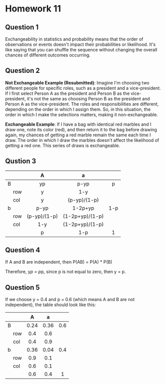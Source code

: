 # Homework 11
## Question 1

Exchangeability in statistics and probability means that the order of observations or events doesn't impact their probabilities or likelihood. It's like saying that you can shuffle the sequence without changing the overall chances of different outcomes occurring. 

## Question 2

**Not Exchangeable Example (Resubmitted)**: Imagine I'm choosing two different people for specific roles, such as a president and a vice-president. If I first select Person A as the president and Person B as the vice-president, it's not the same as choosing Person B as the president and Person A as the vice-president. The roles and responsibilities are different, depending on the order in which I assign them. So, in this situation, the order in which I make the selections matters, making it non-exchangeable.

**Exchangeable Example**: If I have a bag with identical red marbles and I draw one, note its color (red), and then return it to the bag before drawing again, my chances of getting a red marble remain the same each time I draw. The order in which I draw the marbles doesn't affect the likelihood of getting a red one. This series of draws is exchangeable.

## Qustion 3

| | A | a | |
|:---|:---:|:---:|:---:|
|B | yp| p-yp| p |
| &nbsp;&nbsp;&nbsp; row | y | 1-y|  |
| &nbsp;&nbsp;&nbsp; col | y | (p-yp)/(1-p)| |
|b |p-yp  | 1-2p+yp| 1-p|
| &nbsp;&nbsp;&nbsp; row |(p-yp)/(1-p) |(1-2p+yp)/(1-p) | |
| &nbsp;&nbsp;&nbsp; col | 1-y  |(1-2p+yp)/(1-p) | |
| |p | 1-p|1 |

## Question 4

If A and B are independent, then P(AB) = P(A) * P(B)

Therefore, y*p = p*p, since p is not equal to zero, then y = p.

## Question 5

If we choose y = 0.4 and p = 0.6 (which means A and B are not independent), the table should look like this:

| | A | a | |
|:---|:---:|:---:|:---:|
|B | 0.24| 0.36| 0.6 |
| &nbsp;&nbsp;&nbsp; row | 0.4 | 0.6|  |
| &nbsp;&nbsp;&nbsp; col | 0.4 | 0.9| |
|b |0.36| 0.04| 0.4|
| &nbsp;&nbsp;&nbsp; row |0.9 |0.1 | |
| &nbsp;&nbsp;&nbsp; col | 0.6  |0.1 | |
| |0.6 | 0.4| 1|

